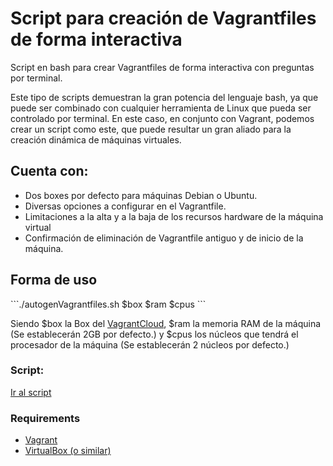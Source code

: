 # Script para creación de Vagrantfiles de forma interactiva
<p>Script en bash para crear Vagrantfiles de forma interactiva con preguntas por terminal.</p>
<p>Este tipo de scripts demuestran la gran potencia del lenguaje bash, ya que puede ser combinado con cualquier herramienta de Linux que pueda ser controlado por terminal.
En este caso, en conjunto con Vagrant, podemos crear un script como este, que puede resultar un gran aliado para la creación dinámica de máquinas virtuales.</p>
<h2>Cuenta con:</h2>
<ul>
  <li>Dos boxes por defecto para máquinas Debian o Ubuntu.</li>
  <li>Diversas opciones a configurar en el Vagrantfile.</li>
  <li>Limitaciones a la alta y a la baja de los recursos hardware de la máquina virtual</li>
  <li>Confirmación de eliminación de Vagrantfile antiguo y de inicio de la máquina.</li>
</ul>
<h2>Forma de uso</h2>
```./autogenVagrantfiles.sh $box $ram $cpus ```
<p>Siendo $box la Box del <a href="https://app.vagrantup.com/boxes/search">VagrantCloud</a>, $ram la memoria RAM de la máquina (Se establecerán 2GB por defecto.) y $cpus los núcleos que tendrá el procesador de la máquina (Se establecerán 2 núcleos por defecto.)</p>

<h3>Script:</h3>
<a href="https://github.com/abelsrzz/vagrantfiles-interactivos/blob/main/autogenVagrantfile.sh">Ir al script</a>

<h3>Requirements</h3>
<ul>
  <li><a href="https://developer.hashicorp.com/vagrant/downloads">Vagrant</a></li>
  <li><a href="https://www.virtualbox.org/wiki/Downloads">VirtualBox (o similar)</a></li>
</ul>
